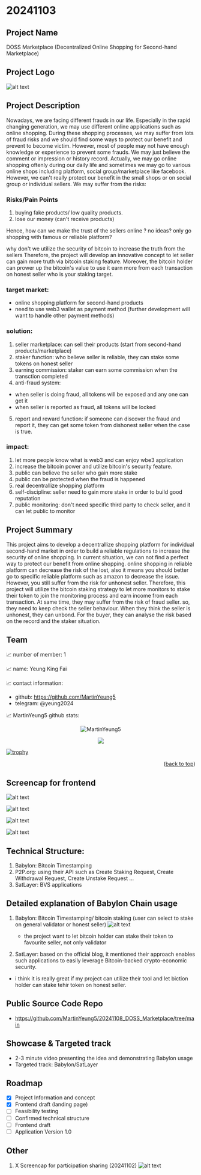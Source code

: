 # 20241103

<a id="readme-top"></a>

## Project Name
DOSS Marketplace 
(Decentralized Online Shopping for Second-hand Marketplace)

## Project Logo
![alt text](https://github.com/MartinYeung5/20241108_DOSS_Marketplace/blob/main/images/DDOS.png?raw=true)

## Project Description
Nowadays, we are facing different frauds in our life. Especially in the rapid changing generation, 
we may use different online applications such as online shopping.
During these shopping processes, we may suffer from lots of fraud risks and we should find some ways to protect our benefit and prevent to become victim. 
However, most of people may not have enough knowledge or experience to prevent some frauds. 
We may just believe the comment or impression or history record.
Actually, we may go online shopping oftenly during our daily life and sometimes we may go to various online shops including platform, social group/marketplace like facebook. 
However, we can't really protect our benefit in the small shops or on social group or individual sellers. 
We may suffer from the risks:
### Risks/Pain Points
1. buying fake products/ low quality products.
2. lose our money (can't receive products)

Hence, how can we make the trust of the sellers online ?
no ideas? only go shopping with famous or reliable platform?

why don't we utilize the security of bitcoin to increase the truth from the sellers
Therefore, the project will develop an innovative concept to let seller can gain more truth via bitcoin staking feature. Moreover, the bitcoin holder can prower up the bitcoin's value to use it earn more from each transaction on honest seller who is your staking target. 

### target market:
* online shopping platform for second-hand products
* need to use web3 wallet as payment method (further development will want to handle other payment methods)

### solution:
1. seller marketplace: can sell their products (start from second-hand products/marketplace)
2. staker function: who believe seller is reliable, they can stake some tokens on honest seller
3. earning commission: staker can earn some commission when the transction completed
4. anti-fraud system: 
* when seller is doing fraud, all tokens will be exposed and any one can get it
* when seller is reported as fraud, all tokens will be locked
5. report and reward function: if someone can discover the fraud and report it, they can get some token from dishonest seller when the case is true.

### impact:
1. let more people know what is web3 and can enjoy wbe3 application
2. increase the bitcoin power and utilize bitcoin's security feature. 
3. public can believe the seller who gain more stake
4. public can be protected when the fraud is happened
5. real decentrallize shopping platform
6. self-discipline: seller need to gain more stake in order to build good reputation
7. public monitoring: don't need specific third party to check seller, and it can let public to monitor

## Project Summary
This project aims to develop a decentrallize shopping platform for individual second-hand market 
in order to build a reliable regulations to increase the security of online shopping.
In current situation, we can not find a perfect way to protect our benefit from online shopping. 
online shopping in reliable platform can decrease the risk of the lost, 
also it means you should better go to specific reliable platform such as amazon to decrease the issue.
However, you still suffer from the risk for unhonest seller. 
Therefore, this project will utilize the bitcoin staking strategy to let more monitors to stake their token to join the monitoring process and earn income from each transaction. 
At same time, they may suffer from the risk of fraud seller. 
so, they need to keep check the seller behaviour. 
When they think the seller is unhonest, they can unbond. 
For the buyer, they can analyse the risk based on the record and the staker situation.

## Team

📈 number of member: 1

📈 name: Yeung King Fai

📈 contact information:

- github: https://github.com/MartinYeung5
- telegram: @yeung2024

📈 MartinYeung5 github stats:

<p align="center"> <img src="https://github-readme-stats.vercel.app/api?username=MartinYeung5&show_icons=true&theme=gotham" alt="MartinYeung5" />

<p align="center"> <img src="https://github-readme-stats.vercel.app/api/top-langs/?username=MartinYeung5&layout=compact&theme=gotham" />

[![trophy](https://github-profile-trophy.vercel.app/?username=MartinYeung5&theme=nord&column=7)](https://github.com/ryo-ma/github-profile-trophy)

<p align="right">(<a href="#readme-top">back to top</a>)</p>

## Screencap for frontend
![alt text](https://github.com/MartinYeung5/20241108_DOSS_Marketplace/blob/main/images/20241108_2.png?raw=true)

![alt text](https://github.com/MartinYeung5/20241108_DOSS_Marketplace/blob/main/images/20241108_3.png?raw=true)

![alt text](https://github.com/MartinYeung5/20241108_DOSS_Marketplace/blob/main/images/20241108_4.png?raw=true)

![alt text](https://github.com/MartinYeung5/20241108_DOSS_Marketplace/blob/main/images/20241108_5.png?raw=true)

## Technical Structure:
1. Babylon: Bitcoin Timestamping
2. P2P.org: using their API such as Create Staking Request, Create Withdrawal Request, Create Unstake Request ...
3. SatLayer: BVS applications

## Detailed explanation of Babylon Chain usage
1. Babylon: Bitcoin Timestamping/ bitcoin staking (user can select to stake on general validator or honest seller)
![alt text](https://github.com/MartinYeung5/20241108_DOSS_Marketplace/blob/main/images/20241108_1.png?raw=true)
    - the project want to let bitcoin holder can stake their token to favourite seller, not only validator

2. SatLayer: based on the official blog, it mentioned their approach enables such applications to easily leverage Bitcoin-backed crypto-economic security.
* i think it is really great if my project can utilize their tool and let biction holder can stake tehir token on honest seller.

## Public Source Code Repo
* https://github.com/MartinYeung5/20241108_DOSS_Marketplace/tree/main

## Showcase & Targeted track
- 2-3 minute video presenting the idea and demonstrating Babylon usage
- Targeted track: Babylon/SatLayer

## Roadmap
- [x] Project Information and concept
- [x] Frontend draft (landing page)
- [ ] Feasibility testing
- [ ] Confirmed technical structure
- [ ] Frontend draft
- [ ] Application Version 1.0

## Other
1. X Screencap for participation sharing (20241102)
![alt text](https://github.com/MartinYeung5/20241108_DOSS_Marketplace/blob/main/images/20241104_1.png?raw=true)

